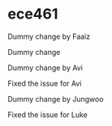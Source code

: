 # ece461

Dummy change by Faaiz

Dummy change

Dummy change by Avi

Fixed the issue for Avi


Dummy change by Jungwoo

Fixed the issue for Luke

